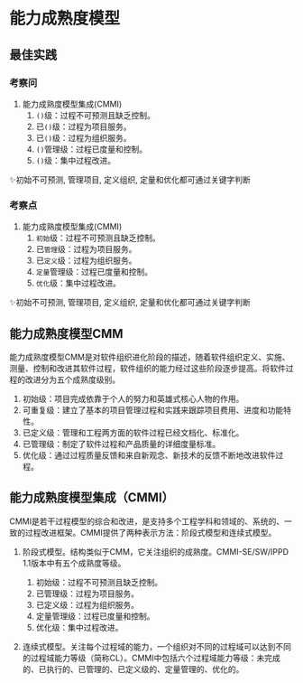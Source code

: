 # 能力成熟度模型

## 最佳实践


### 考察问

1. 能力成熟度模型集成(CMMI)
    1. `()`级：过程不可预测且缺乏控制。
    2. 已`()`级：过程为项目服务。
    3. 已`()`级：过程为组织服务。 
    4. `()`管理级：过程已度量和控制。 
    5. `()`级：集中过程改进。 

✨初始不可预测, 管理项目, 定义组织, 定量和优化都可通过关键字判断

### 考察点

1. 能力成熟度模型集成(CMMI)
    1. `初始`级：过程不可预测且缺乏控制。
    2. 已`管理`级：过程为项目服务。
    3. 已`定义`级：过程为组织服务。 
    4. `定量`管理级：过程已度量和控制。 
    5. `优化`级：集中过程改进。 

✨初始不可预测, 管理项目, 定义组织, 定量和优化都可通过关键字判断

## 能力成熟度模型CMM

能力成熟度模型CMM是对软件组织进化阶段的描述，随着软件组织定义、实施、测量、控制和改进其软件过程，软件组织的能力经过这些阶段逐步提高。将软件过程的改进分为五个成熟度级别。

1. 初始级：项目完成依靠于个人的努力和英雄式核心人物的作用。
2. 可重复级：建立了基本的项目管理过程和实践来跟踪项目费用、进度和功能特性。
3. 已定义级：管理和工程两方面的软件过程已经文档化、标准化。
4. 已管理级：制定了软件过程和产品质量的详细度量标准。
5. 优化级：通过过程质量反馈和来自新观念、新技术的反馈不断地改进软件过程。

## 能力成熟度模型集成（CMMI）

CMMI是若干过程模型的综合和改进，是支持多个工程学科和领域的、系统的、一致的过程改进框架。CMMI提供了两种表示方法：阶段式模型和连续式模型。

1. 阶段式模型。结构类似于CMM，它关注组织的成熟度。CMMI-SE/SW/IPPD 1.1版本中有五个成熟度等级。
    1. 初始级：过程不可预测且缺乏控制。
    2. 已管理级：过程为项目服务。
    3. 已定义级：过程为组织服务。 
    4. 定量管理级：过程已度量和控制。 
    5. 优化级：集中过程改进。 

2. 连续式模型。关注每个过程域的能力，一个组织对不同的过程域可以达到不同的过程域能力等级（简称CL）。CMMI中包括六个过程域能力等级：未完成的、已执行的、已管理的、已定义级的、定量管理的、优化的。 